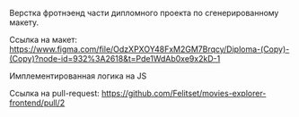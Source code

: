 Верстка фротнэенд части дипломного проекта по сгенерированному макету.

Ссылка на макет: https://www.figma.com/file/OdzXPXOY48FxM2GM7Brqcy/Diploma-(Copy)-(Copy)?node-id=932%3A2618&t=Pde1WdAb0xe9x2kD-1

Имплементированная логика на JS

Ссылка на pull-request: https://github.com/Felitset/movies-explorer-frontend/pull/2

